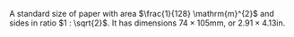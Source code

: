 A standard size of paper with area $\frac{1}{128} \mathrm{m}^{2}$ and sides in ratio $1 : \sqrt{2}$. It has dimensions $74 \times 105 \mathrm{mm}$, or $2.91 \times 4.13 \mathrm{in}$.
